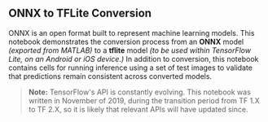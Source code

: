 ## ONNX to TFLite Conversion

ONNX is an open format built to represent machine learning models. This notebook demonstrates the conversion process from an **ONNX** model _(exported from MATLAB)_ to a **tflite** model _(to be used within TensorFlow Lite, on an Android or iOS device.)_ In addition to conversion, this notebook contains cells for running inference using a set of test images to validate that predictions remain consistent across converted models.

> **Note:** TensorFlow's API is constantly evolving. This notebook was written in November of 2019, during the transition period from TF 1.X to TF 2.X, so it is likely that relevant APIs will have updated since.
